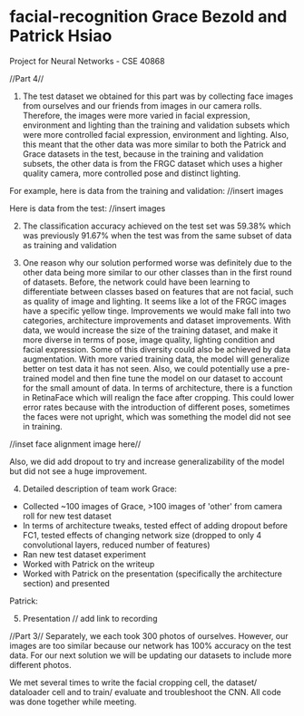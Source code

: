 # facial-recognition Grace Bezold and Patrick Hsiao
Project for Neural Networks - CSE 40868

//Part 4//

1. The test dataset we obtained for this part was by collecting face images from ourselves and our friends from images in our camera rolls. Therefore, the images were more varied in facial expression, environment and lighting than the training and validation subsets which were more controlled facial expression, environment and lighting. Also, this meant that the other data was more similar to both the Patrick and Grace datasets in the test, because in the training and validation subsets, the other data is from the FRGC dataset which uses a higher quality camera, more controlled pose and distinct lighting. 

For example, here is data from the training and validation:
//insert images

Here is data from the test:
//insert images

2. The classification accuracy achieved on the test set was 59.38% which was previously 91.67% when the test was from the same subset of data as training and validation

3. One reason why our solution performed worse was definitely due to the other data being more similar to our other classes than in the first round of datasets. Before, the network could have been learning to differentiate between classes based on features that are not facial, such as quality of image and lighting. It seems like a lot of the FRGC images have a specific yellow tinge. Improvements we would make fall into two categories, architecture improvements and dataset improvements. With data, we would increase the size of the training dataset, and make it more diverse in terms of pose, image quality, lighting condition and facial expression. Some of this diversity could also be achieved by data augmentation. With more varied training data, the model will generalize better on test data it has not seen. Also, we could potentially use a pre-trained model and then fine tune the model on our dataset to account for the small amount of data. In terms of architecture, there is a function in RetinaFace which will realign the face after cropping. This could lower error rates because with the introduction of different poses, sometimes the faces were not upright, which was something the model did not see in training. 

//inset face alignment image here//

Also, we did add dropout to try and increase generalizability of the model but did not see a huge improvement. 

4. Detailed description of team work
Grace:
- Collected ~100 images of Grace, >100 images of 'other' from camera roll for new test dataset
- In terms of architecture tweaks, tested effect of adding dropout before FC1, tested effects of changing network size (dropped to only 4 convolutional layers, reduced number of features)
- Ran new test dataset experiment
- Worked with Patrick on the writeup
- Worked with Patrick on the presentation (specifically the architecture section) and presented

Patrick:

5. Presentation
// add link to recording

//Part 3//
Separately, we each took 300 photos of ourselves. However, our images are too similar because our network has 100% accuracy on the test data. For our next solution we will be updating our datasets to include more different photos. 

We met several times to write the facial cropping cell, the dataset/ dataloader cell and to train/ evaluate and troubleshoot the CNN. All code was done together while meeting. 
